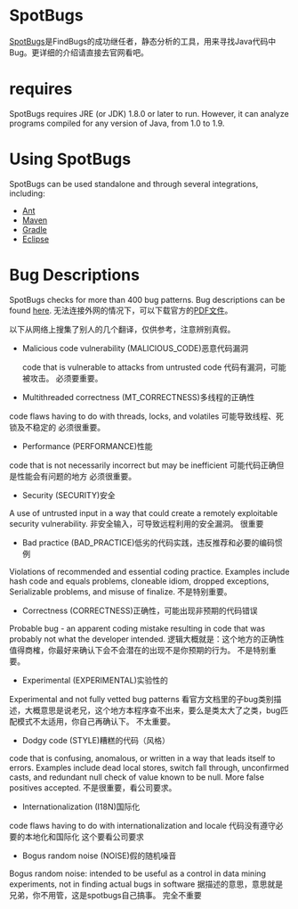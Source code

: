 # SpotBugs
[SpotBugs][]是FindBugs的成功继任者，静态分析的工具，用来寻找Java代码中Bug。更详细的介绍请直接去官网看吧。

# requires
SpotBugs requires JRE (or JDK) 1.8.0 or later to run. However, it can analyze programs compiled for any version of Java, from 1.0 to 1.9.

# Using SpotBugs
SpotBugs can be used standalone and through several integrations, including:
* [Ant][]
* [Maven][]
* [Gradle][]
* [Eclipse][]

# Bug Descriptions
SpotBugs checks for more than 400 bug patterns. Bug descriptions can be found [here](https://spotbugs.readthedocs.io/en/latest/bugDescriptions.html).
无法连接外网的情况下，可以下载官方的[PDF文件](https://media.readthedocs.org/pdf/spotbugs/latest/spotbugs.pdf)。

以下从网络上搜集了别人的几个翻译，仅供参考，注意辨别真假。

* Malicious code vulnerability (MALICIOUS_CODE)恶意代码漏洞

  code that is vulnerable to attacks from untrusted code
代码有漏洞，可能被攻击。
必须要重要。

* Multithreaded correctness (MT_CORRECTNESS)多线程的正确性

 code flaws having to do with threads, locks, and volatiles
可能导致线程、死锁及不稳定的
必须很重要。

* Performance (PERFORMANCE)性能

 code that is not necessarily incorrect but may be inefficient
可能代码正确但是性能会有问题的地方
必须很重要。

* Security (SECURITY)安全

 A use of untrusted input in a way that could create a remotely exploitable security vulnerability.
非安全输入，可导致远程利用的安全漏洞。
很重要

* Bad practice (BAD_PRACTICE)低劣的代码实践，违反推荐和必要的编码惯例

 Violations of recommended and essential coding practice. Examples include hash code and equals problems, cloneable idiom, dropped exceptions, Serializable problems, and misuse of finalize.
不是特别重要。

* Correctness (CORRECTNESS)正确性，可能出现非预期的代码错误

 Probable bug - an apparent coding mistake resulting in code that was probably not what the developer intended.
逻辑大概就是：这个地方的正确性值得商榷，你最好来确认下会不会潜在的出现不是你预期的行为。
不是特别重要。

* Experimental (EXPERIMENTAL)实验性的

 Experimental and not fully vetted bug patterns
看官方文档里的子bug类别描述，大概意思是说老兄，这个地方本程序查不出来，要么是类太大了之类，bug匹配模式不太适用，你自己再确认下。
不太重要。

* Dodgy code (STYLE)糟糕的代码（风格）

 code that is confusing, anomalous, or written in a way that leads itself to errors. Examples include dead local stores, switch fall through, unconfirmed casts, and redundant null check of value known to be null. More false positives accepted.
不是很重要，看公司要求。

* Internationalization (I18N)国际化

 code flaws having to do with internationalization and locale
代码没有遵守必要的本地化和国际化
这个要看公司要求

* Bogus random noise (NOISE)假的随机噪音

 Bogus random noise: intended to be useful as a control in data mining experiments, not in finding actual bugs in software
据描述的意思，意思就是兄弟，你不用管，这是spotbugs自己搞事。
完全不重要


[SpotBugs]: https://spotbugs.github.io/
[Ant]: http://spotbugs.readthedocs.io/en/latest/ant.html
[Maven]: http://spotbugs.readthedocs.io/en/latest/maven.html
[Gradle]: http://spotbugs.readthedocs.io/en/latest/gradle.html
[Eclipse]: http://spotbugs.readthedocs.io/en/latest/eclipse.html
